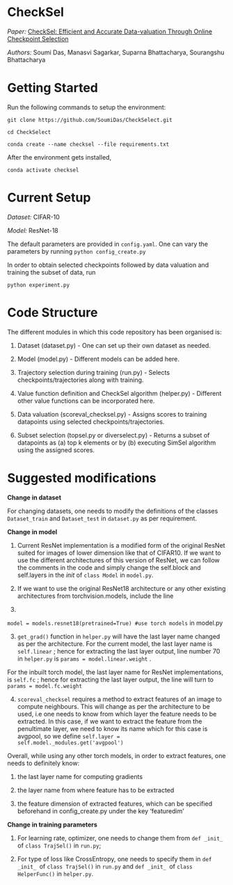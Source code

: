 # CheckSel

<i>Paper:</i> [CheckSel: Efficient and Accurate Data-valuation Through Online Checkpoint Selection](https://arxiv.org/abs/2203.06814)

<i>Authors:</i> Soumi Das, Manasvi Sagarkar, Suparna Bhattacharya, Sourangshu Bhattacharya

# Getting Started

Run the following commands to setup the environment:

```
git clone https://github.com/SoumiDas/CheckSelect.git

cd CheckSelect

conda create --name checksel --file requirements.txt
```

After the environment gets installed,

```
conda activate checksel
```
# Current Setup

<i>Dataset:</i> CIFAR-10

<i>Model:</i> ResNet-18

The default parameters are provided in ```config.yaml```. One can vary the parameters by running ```python config_create.py```

In order to obtain selected checkpoints followed by data valuation and training the subset of data, run

```python experiment.py```

# Code Structure

The different modules in which this code repository has been organised is:

1. Dataset (dataset.py) - One can set up their own dataset as needed.

2. Model (model.py) - Different models can be added here.

3. Trajectory selection during training (run.py) - Selects checkpoints/trajectories along with training.

4. Value function definition and CheckSel algorithm (helper.py) - Different other value functions can be incorporated here.

5. Data valuation (scoreval_checksel.py) - Assigns scores to training datapoints using selected checkpoints/trajectories.

6. Subset selection (topsel.py or diverselect.py) - Returns a subset of datapoints as (a) top k elements or by (b) executing SimSel algorithm using the assigned scores. 


# Suggested modifications

<b> Change in dataset </b>

For changing datasets, one needs to modify the definitions of the classes ```Dataset_train``` and ```Dataset_test``` in ```dataset.py``` as per requirement.

<b> Change in model </b>

1. Current ResNet implementation is a modified form of the original ResNet suited for images of lower dimension like that of CIFAR10. If we want to use the different architectures of this version of ResNet, we can follow the comments in the code and simply change the self.block and self.layers in the _init_ of ```class Model``` in ```model.py```.

2. If we want to use the original ResNet18 architecture or any other existing architectures from torchvision.models, include the line 
3. 
```model = models.resnet18(pretrained=True) #use torch models``` in model.py

3. ```get_grad()``` function in ```helper.py``` will have the last layer name changed as per the architecture. For the current model, the last layer name is ```self.linear``` ; hence for extracting the last layer output, line number 70 in ```helper.py``` is ```params = model.linear.weight``` .

For the inbuilt torch model, the last layer name for ResNet implementations, is ```self.fc``` ; hence for extracting the last layer output, the line will turn to ```params = model.fc.weight```

4. ```scoreval_checksel``` requires a method to extract features of an image to compute neighbours. This will change as per the architecture to be used, i.e one needs to know from which layer the feature needs to be extracted. In this case, if we want to extract the feature from the penultimate layer, we need to know its name which for this case is avgpool, so we define ```self.layer = self.model._modules.get('avgpool')```

Overall, while using any other torch models, in order to extract features, one needs to definitely know:

1. the last layer name for computing gradients

2. the layer name from where feature has to be extracted

3. the feature dimension of extracted features, which can be specified beforehand in config_create.py under the key ‘featuredim’

<b> Change in training parameters </b>

1. For learning rate, optimizer, one needs to change them from ```def _init_ ```of ```class TrajSel()``` in ```run.py```; 

2. For type of loss like CrossEntropy, one needs to specify them in ```def _init_ ```of ```class TrajSel()``` in ```run.py``` and ```def _init_ ```of ```class HelperFunc()``` in ```helper.py```.

